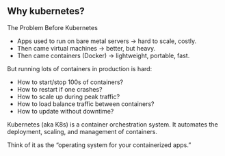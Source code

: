 Why kubernetes?
---------------
The Problem Before Kubernetes
  - Apps used to run on bare metal servers → hard to scale, costly.
  - Then came virtual machines → better, but heavy.
  - Then came containers (Docker) → lightweight, portable, fast.

But running lots of containers in production is hard:
  - How to start/stop 100s of containers?
  - How to restart if one crashes?
  - How to scale up during peak traffic?
  - How to load balance traffic between containers?
  - How to update without downtime?


Kubernetes (aka K8s) is a container orchestration system.
It automates the deployment, scaling, and management of containers.

Think of it as the “operating system for your containerized apps.”
